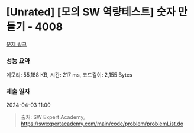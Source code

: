 # [Unrated] [모의 SW 역량테스트] 숫자 만들기 - 4008 

[문제 링크](https://swexpertacademy.com/main/code/problem/problemDetail.do?contestProbId=AWIeRZV6kBUDFAVH) 

### 성능 요약

메모리: 55,188 KB, 시간: 217 ms, 코드길이: 2,155 Bytes

### 제출 일자

2024-04-03 11:00



> 출처: SW Expert Academy, https://swexpertacademy.com/main/code/problem/problemList.do